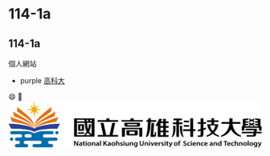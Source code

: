 # 114-1a
## 114-1a
個人網站

* purple
[高科大](https://elearning.nkust.edu.tw/)

😄 🐶
![NKUST](nkust.png "NKUST")
